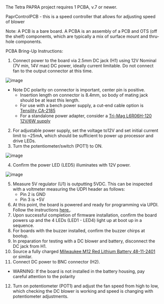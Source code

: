 The Tetra PAPRA project requires 1 PCBA, v.7 or newer.

PaprControlPCB - this is a speed controller that allows for adjusting speed of blower

Note:
A PCB is a bare board.
A PCBA is an assembly of a PCB and OTS (off the shelf) components, which are typically a mix of surface mount and thru-hole components.

PCBA Bring-Up Instructions:

1. Connect power to the board via 2.5mm DC jack (H1) using 12V Nominal (7V min, 14V max) DC power, ideally current limitable. Do not connect fan to the output connector at this time.

![image](https://user-images.githubusercontent.com/57600622/215893760-fd882086-344b-4a6d-99f2-a157261f1fac.png)

* Note DC polarity on connector is important, center pin is positive.
   * Insertion length on connector is 8.4mm, so body of mating jack should be at least this length.
   * For use with a bench power supply, a cut-end cable option is [Tensility CA-2185](https://www.digikey.com/en/products/detail/tensility-international-corp/CA-2185/568576) 
   * For a standalone power adapter, consider a [Tri-Mag L6R06H-120 12V/6W supply](https://www.digikey.com/en/products/detail/tri-mag-llc/L6R06H-120/7682617)
2. For adjustable power supply, set the voltage to12V and set initial current limit to ~25mA, which should be sufficient to power up processor and drive LEDs.
3. Turn the potentiometer/switch (POT1) to ON. 

![image](https://user-images.githubusercontent.com/57600622/215894358-d7a8b809-1957-42e4-8dc5-00062cd3d84a.png)

4. Confirm the power LED (LED5) illuminates with 12V power.

![image](https://user-images.githubusercontent.com/57600622/215895817-c5784062-4fb9-4453-a885-de92f78c9be1.png)

5. Measure 5V regulator (U1) is outputting 5VDC. This can be inspected with a voltmeter measuring the UDPI header as follows:
   * Pin 2 is GND
   * Pin 3 is +5V
6. At this point, the board is powered and ready for programming via UPDI. Follow the instructions [here.](https://github.com/tetrabiodistributed/PAPRA-PCB/blob/main/README.md).
7. Upon successful completion of firmware installation, confirm the board powers up and the 4 LEDs (LED1 - LED4) light up at boot up in a sequence.
8. For boards with the buzzer installed, confirm the buzzer chirps at bootup.
9. In preparation for testing with a DC blower and battery, disconnect the DC jack from H1.
10. Source a fully charged [Milwaukee M12 Red Lithium Battery 48-11-2401](https://www.milwaukeetool.com/Products/Batteries-and-Chargers/M12-Batteries-and-Chargers/48-11-2401) or similar. 
11. Connect DC power to BNC connector (H2).
* WARNING: If the board is not installed in the battery housing, pay careful attention to the polarity
12. Turn on potentiometer (POT1) and adjust the fan speed from high to low, which checking the DC blower is working and speed is changing with potentiometer adjustments.
